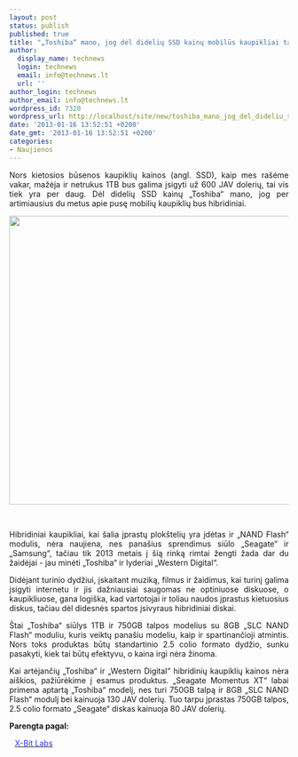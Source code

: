 ```yaml
---
layout: post
status: publish
published: true
title: "„Toshiba“ mano, jog dėl didelių SSD kainų mobilūs kaupikliai taps hibridiniais"
author:
  display_name: technews
  login: technews
  email: info@technews.lt
  url: ''
author_login: technews
author_email: info@technews.lt
wordpress_id: 7320
wordpress_url: http://localhost/site/new/toshiba_mano_jog_del_dideliu_ssd_kainu_mobilus_kaupikliai_taps_hibridiniais/
date: '2013-01-16 13:52:51 +0200'
date_gmt: '2013-01-16 13:52:51 +0200'
categories:
- Naujienos
---
```

<p style="text-align:justify">Nors kietosios būsenos kaupiklių kainos (angl. SSD), kaip mes rašėme vakar, mažėja ir netrukus 1TB bus galima įsigyti už 600 JAV dolerių, tai vis tiek yra per daug. Dėl didelių SSD kainų „Toshiba“ mano, jog per artimiausius du metus apie pusę mobilių kaupiklių bus hibridiniai.</p>
<p style="text-align:center"> <a target="blank" href="http://www.technologijos.lt/upload/image/n/technologijos/it/S-30604/hybrid.jpg"><img alt="" src="http://www.technologijos.lt/upload/image/n/technologijos/it/S-30604/1-hybrid.jpg" style="width: 520px;" /></a></p>
<div style="text-align:center"> <strong></strong><br/><em></em></div>
<div style="text-align:justify"><!--[if gte mso 9]><![endif]--><!--[if gte mso 9]><xml></p>
<p>  Normal<br />
  0</p>
<p>  false<br />
  false<br />
  false</p>
<p>  EN-US<br />
  X-NONE<br />
  X-NONE</p>
<p></xml><![endif]--><!--[if gte mso 9]><![endif]--><!--[if gte mso 10]></p>
<style>
 /* Style Definitions */<br />
 table.MsoNormalTable<br />
	{mso-style-name:"Table Normal";<br />
	mso-style-parent:"";<br />
	line-height:115%;<br />
	font-size:11.0pt;"Calibri","sans-serif";}<br />
</style>
<p><![endif]--></p>
<p><span>Hibridiniai kaupikliai, kai šalia įprastų plokštelių yra įdėtas ir &bdquo;NAND Flash&ldquo; modulis, nėra naujiena, nes panašius sprendimus siūlo &bdquo;Seagate&ldquo; ir &bdquo;Samsung&ldquo;, tačiau tik 2013 metais į šią rinką rimtai žengti žada dar du žaidėjai - jau minėti &bdquo;Toshiba&ldquo; ir lyderiai &bdquo;Western Digital&ldquo;.</span></p>
<p><span>Didėjant turinio dydžiui, įskaitant muziką, filmus ir žaidimus, kai turinį galima įsigyti internetu ir jis dažniausiai saugomas ne optiniuose diskuose, o kaupikliuose, gana logiška, kad vartotojai ir toliau naudos įprastus kietuosius diskus, tačiau dėl didesnės spartos įsivyraus hibridiniai diskai.</span></p>
<p><span>Štai &bdquo;Toshiba&ldquo; siūlys 1TB ir 750GB talpos modelius su 8GB &bdquo;SLC NAND Flash&ldquo; moduliu, kuris veiktų panašiu modeliu, kaip ir spartinančioji atmintis. Nors toks produktas būtų standartinio 2.5 colio formato dydžio, sunku pasakyti, kiek tai būtų efektyvu, o kaina irgi nėra žinoma.</span></p>
<p><span>Kai artėjančių &bdquo;Toshiba&ldquo; ir &bdquo;Western Digital&ldquo; hibridinių kaupiklių kainos nėra aiškios, pažiūrėkime į esamus produktus. &bdquo;Seagate Momentus XT&ldquo; labai primena aptartą &bdquo;Toshiba&ldquo; modelį, nes turi 750GB talpą ir 8GB &bdquo;SLC NAND Flash&ldquo; modulį bei kainuoja 130 JAV dolerių. Tuo tarpu įprastas 750GB talpos, 2.5 colio formato &bdquo;Seagate&ldquo; diskas kainuoja </span>80 JAV dolerių.</p>
</div>
<p><strong>Parengta pagal:</strong></p>
<p style="margin:0px 0px 0px 10px"><a target="blank" href="http://www.xbitlabs.com/news/storage/display/20130114131649_Toshiba_Expects_Half_of_Mobile_HDDs_to_Become_Hybrid_in_Two_Years.html"><span style="color:#2E2EFE">X-Bit Labs</span></a></p>
